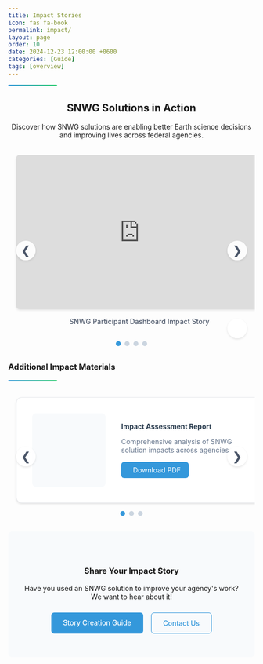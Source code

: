 ```yaml
---
title: Impact Stories
icon: fas fa-book
permalink: impact/
layout: page
order: 10
date: 2024-12-23 12:00:00 +0600  
categories: [Guide]  
tags: [overview]  
---
```


<div class="header-line"></div>

<div class="impact-intro">
    <h2>SNWG Solutions in Action</h2>
    <p>Discover how SNWG solutions are enabling better Earth science decisions and improving lives across federal agencies.</p>
</div>

<!-- Featured Impact Stories -->
<div class="impact-stories">
    <div class="carousel-container">
        <div class="carousel">
            <!-- Slide 1 -->
            <div class="carousel-slide">
                <div class="slide-container">
                    <iframe src="https://docs.google.com/presentation/d/1HKcjq3nWZ5x-FmN8Ibvq-L6wSDi5Ian0QPjtB_RbOWU/embed?start=false&loop=false&delayms=3000" 
                            frameborder="0" 
                            allowfullscreen="true" 
                            mozallowfullscreen="true" 
                            webkitallowfullscreen="true">
                    </iframe>
                </div>
                <div class="slide-caption">SNWG Participant Dashboard Impact Story</div>
            </div>
            <!-- Slide 2 -->
            <div class="carousel-slide">
                <div class="slide-container">
                    <iframe src="https://docs.google.com/presentation/d/1E6qMFeKiLeXd7IsP6FPnzt5vEnBmiAW3/embed?start=false&loop=false&delayms=3000" 
                            frameborder="0" 
                            allowfullscreen="true" 
                            mozallowfullscreen="true" 
                            webkitallowfullscreen="true">
                    </iframe>
                </div>
                <div class="slide-caption">Air Quality Story</div>
            </div>
            <!-- Slide 3 -->
            <div class="carousel-slide">
                <div class="slide-container">
                    <iframe src="https://docs.google.com/presentation/d/1_3yYIvV_Spfh2C3uVBjQ6xrAcozG5lUS/embed?start=false&loop=false&delayms=3000" 
                            frameborder="0" 
                            allowfullscreen="true" 
                            mozallowfullscreen="true" 
                            webkitallowfullscreen="true">
                    </iframe>
                </div>
                <div class="slide-caption">Implementation Success Story</div>
            </div>
            <!-- Slide 4 -->
            <div class="carousel-slide">
                <div class="slide-container">
                    <iframe src="https://docs.google.com/presentation/d/1S7aktQVWLYmVpM4gWB3UiLQfCJ5G7kzX/embed?start=false&loop=false&delayms=3000" 
                            frameborder="0" 
                            allowfullscreen="true" 
                            mozallowfullscreen="true" 
                            webkitallowfullscreen="true">
                    </iframe>
                </div>
                <div class="slide-caption">Stakeholder Engagement Story</div>
            </div>
        </div>
        <!-- Navigation Arrows -->
        <button class="carousel-nav prev" onclick="moveSlide(-1)">&#10094;</button>
        <button class="carousel-nav next" onclick="moveSlide(1)">&#10095;</button>
        <!-- Dot Navigation -->
        <div class="carousel-dots">
            <span class="dot active" onclick="goToSlide(0)"></span>
            <span class="dot" onclick="goToSlide(1)"></span>
            <span class="dot" onclick="goToSlide(2)"></span>
            <span class="dot" onclick="goToSlide(3)"></span>
        </div>
        <!-- Play/Pause Button -->
        <button class="carousel-control" onclick="toggleAutoplay()" id="playPauseBtn">
            <i class="fas fa-pause"></i>
        </button>
    </div>
</div>

<!-- Additional Resources Carousel -->
<div class="additional-resources">
    <h3>Additional Impact Materials</h3>   
    <div class="header-line"></div> 
    <div class="resource-carousel-container">
        <div class="resource-carousel">
            <!-- Resource 1 -->
            <div class="resource-slide">
                <div class="resource-card">
                    <div class="resource-preview">
                        <i class="fas fa-file-pdf"></i>
                    </div>
                    <div class="resource-content">
                        <h4>Impact Assessment Report</h4>
                        <p>Comprehensive analysis of SNWG solution impacts across agencies</p>
                        <a href="https://drive.google.com/file/d/1o6LgjlCjiztrdCfBzpsqzD-tULRCpRAq/view" 
                           class="resource-link" 
                           target="_blank">
                            <i class="fas fa-download"></i> Download PDF
                        </a>
                    </div>
                </div>
            </div>
            <!-- Resource 2 -->
            <div class="resource-slide">
                <div class="resource-card">
                    <div class="resource-preview">
                        <i class="fas fa-file-pdf"></i>
                    </div>
                    <div class="resource-content">
                        <h4>Implementation Success Stories</h4>
                        <p>Case studies of successful SNWG solution implementations</p>
                        <a href="https://drive.google.com/file/d/1S--ukC1_tPB1HUEYJ4UD_s_bAV4vsMhf/view" 
                           class="resource-link" 
                           target="_blank">
                            <i class="fas fa-download"></i> Download PDF
                        </a>
                    </div>
                </div>
            </div>
            <!-- Resource 3 -->
            <div class="resource-slide">
                <div class="resource-card">
                    <div class="resource-preview">
                        <i class="fas fa-file-pdf"></i>
                    </div>
                    <div class="resource-content">
                        <h4>Stakeholder Engagement Report</h4>
                        <p>Overview of agency engagement and feedback</p>
                        <a href="https://drive.google.com/file/d/19oLIVPeKuyRhALXfgj-jWEowJQr_O_EM/view" 
                           class="resource-link" 
                           target="_blank">
                            <i class="fas fa-download"></i> Download PDF
                        </a>
                    </div>
                </div>
            </div>
        </div>
        <!-- Resource Navigation Arrows -->
        <button class="resource-nav prev" onclick="moveResourceSlide(-1)">&#10094;</button>
        <button class="resource-nav next" onclick="moveResourceSlide(1)">&#10095;</button>
        <!-- Resource Dot Navigation -->
        <div class="resource-dots">
            <span class="resource-dot active" onclick="goToResourceSlide(0)"></span>
            <span class="resource-dot" onclick="goToResourceSlide(1)"></span>
            <span class="resource-dot" onclick="goToResourceSlide(2)"></span>
        </div>
    </div>
</div>

<!-- Share Your Impact -->
<div class="share-impact">
    <h3>Share Your Impact Story</h3>
    <p>Have you used an SNWG solution to improve your agency's work? We want to hear about it!</p>
    <div class="action-buttons">
        <a href="#creation-guide" class="btn-primary" onclick="toggleCreationGuide()">Story Creation Guide</a>
        <a href="mailto:contact@snwg.nasa.gov" class="btn-secondary">Contact Us</a>
    </div>
</div>

<!-- Creation Guide (Initially Hidden) -->
<div id="creation-guide" class="creation-guide hidden">
    <div class="guide-header">
        <h3>Impact Story Creation Guide</h3>
        <button class="close-btn" onclick="toggleCreationGuide()"><i class="fas fa-times"></i></button>
    </div>
    <div class="guide-content">
        <div class="guide-section">
            <h4>Story Elements</h4>
            <div class="element-grid">
                <div class="element-card">
                    <div class="element-icon">🥺</div>
                    <h5>The Challenge</h5>
                    <p>Describe the problem or limitation being addressed</p>
                </div>
                <div class="element-card">
                    <div class="element-icon">🛰️</div>
                    <h5>The Solution</h5>
                    <p>Explain how the SNWG solution helps</p>
                </div>
                <div class="element-card">
                    <div class="element-icon">🐶</div>
                    <h5>The Impact</h5>
                    <p>Share the positive outcomes and improvements</p>
                </div>
            </div>
        </div>        
        <div class="guide-section">
            <h4>Resources</h4>
            <ul class="resource-list">
                <li>
                    <i class="fas fa-file-powerpoint"></i>
                    <a href="#">Impact Story Template</a>
                </li>
                <li>
                    <i class="fas fa-file-alt"></i>
                    <a href="#">Story Writing Guide</a>
                </li>
                <li>
                    <i class="fas fa-images"></i>
                    <a href="#">Image Guidelines</a>
                </li>
            </ul>
        </div>
    </div>
</div>

<script>
let currentResourceSlide = 0;
const totalResourceSlides = document.querySelectorAll('.resource-slide').length;

// Show specific resource slide
function showResourceSlide(n) {
    const carousel = document.querySelector('.resource-carousel');
    const dots = document.querySelectorAll('.resource-dot');
    
    currentResourceSlide = (n + totalResourceSlides) % totalResourceSlides;
    
    carousel.style.transform = `translateX(-${currentResourceSlide * 100}%)`;
    
    // Update dots
    dots.forEach(dot => dot.classList.remove('active'));
    dots[currentResourceSlide].classList.add('active');
}

// Navigate to specific resource slide
function goToResourceSlide(n) {
    showResourceSlide(n);
}

// Move resource slide by offset
function moveResourceSlide(offset) {
    showResourceSlide(currentResourceSlide + offset);
}

// Initialize resource carousel
document.addEventListener('DOMContentLoaded', () => {
    showResourceSlide(0);
});
</script>

<style>
/* Resource Carousel Styles */
.resource-carousel-container {
    position: relative;
    max-width: 1200px;
    margin: 2rem auto;
    overflow: hidden;
}

.resource-carousel {
    display: flex;
    transition: transform 0.5s ease-in-out;
    width: 100%;
}

.resource-slide {
    flex: 0 0 100%;
    padding: 0 1rem;
}

.resource-card {
    background: white;
    border-radius: 12px;
    overflow: hidden;
    box-shadow: 0 2px 4px rgba(0, 0, 0, 0.1);
    display: flex;
    align-items: center;
    padding: 2rem;
    gap: 2rem;
    transition: transform 0.3s ease;
    border: 1px solid #e5e7eb;
}

.resource-card:hover {
    transform: translateY(-2px);
    box-shadow: 0 4px 8px rgba(0, 0, 0, 0.1);
}

.resource-preview {
    flex: 0 0 150px;
    height: 150px;
    background: #f8fafc;
    border-radius: 8px;
    display: flex;
    align-items: center;
    justify-content: center;
    font-size: 3rem;
    color: #3498db;
}

.resource-content {
    flex: 1;
}

.resource-content h4 {
    margin: 0 0 0.5rem 0;
    color: #2c3e50;
}

.resource-content p {
    color: #64748b;
    margin-bottom: 1rem;
}

.resource-link {
    display: inline-flex;
    align-items: center;
    gap: 0.5rem;
    padding: 0.5rem 1rem;
    background: #3498db;
    color: white;
    text-decoration: none;
    border-radius: 6px;
    transition: background-color 0.3s ease;
}

.resource-link:hover {
    background: #2980b9;
}

/* Resource Navigation */
.resource-nav {
    position: absolute;
    top: 50%;
    transform: translateY(-50%);
    width: 40px;
    height: 40px;
    background: rgba(255, 255, 255, 0.9);
    border: none;
    border-radius: 50%;
    cursor: pointer;
    display: flex;
    align-items: center;
    justify-content: center;
    font-size: 1.5rem;
    color: #4a5568;
    box-shadow: 0 2px 4px rgba(0, 0, 0, 0.1);
    transition: all 0.3s ease;
}

.resource-nav:hover {
    background: white;
    color: #3498db;
}

.resource-nav.prev {
    left: 1rem;
}

.resource-nav.next {
    right: 1rem;
}

.resource-dots {
    display: flex;
    justify-content: center;
    margin-top: 1rem;
    gap: 0.5rem;
}

.resource-dot {
    width: 10px;
    height: 10px;
    border-radius: 50%;
    background: #cbd5e0;
    cursor: pointer;
    transition: background-color 0.3s ease;
}

.resource-dot.active {
    background: #3498db;
}

@media (max-width: 768px) {
    .resource-card {
        flex-direction: column;
        text-align: center;
        padding: 1.5rem;
        gap: 1rem;
    }

    .resource-preview {
        flex: 0 0 100px;
        height: 100px;
        font-size: 2rem;
    }

    .resource-nav {
        width: 30px;
        height: 30px;
        font-size: 1rem;
    }
}
</style>

<script>
function toggleCreationGuide() {
    const guide = document.getElementById('creation-guide');
    guide.classList.toggle('hidden');
}
</script>

<style>
/* Base styles */
.header-line {
    height: 3px;
    background: linear-gradient(to right, #3498db, #2ecc71);
    margin-top: 0.5rem;
    border-radius: 2px;
    width: 100px;
}

.impact-intro {
    text-align: center;
    max-width: 800px;
    margin: 2rem auto;
}

/* Story Grid */
.carousel-container {
    position: relative;
    max-width: 1200px;
    margin: 2rem auto;
    overflow: hidden;
}

.carousel {
    display: flex;
    transition: transform 0.5s ease-in-out;
    width: 100%;
}

.carousel-slide {
    flex: 0 0 100%;
    padding: 0 1rem;
}

.slide-container {
    position: relative;
    width: 100%;
    padding-top: 62.5%; /* 16:10 aspect ratio */
    background: #f8fafc;
    border-radius: 8px;
    overflow: hidden;
    box-shadow: 0 2px 4px rgba(0, 0, 0, 0.1);
}

.slide-container iframe {
    position: absolute;
    top: 0;
    left: 0;
    width: 100%;
    height: 100%;
    border: none;
}

.slide-caption {
    text-align: center;
    padding: 1rem;
    color: #4a5568;
    font-weight: 500;
}

/* Navigation Arrows */
.carousel-nav {
    position: absolute;
    top: 50%;
    transform: translateY(-50%);
    width: 40px;
    height: 40px;
    background: rgba(255, 255, 255, 0.9);
    border: none;
    border-radius: 50%;
    cursor: pointer;
    display: flex;
    align-items: center;
    justify-content: center;
    font-size: 1.5rem;
    color: #4a5568;
    box-shadow: 0 2px 4px rgba(0, 0, 0, 0.1);
    transition: all 0.3s ease;
}

.carousel-nav:hover {
    background: white;
    color: #3498db;
}

.carousel-nav.prev {
    left: 1rem;
}

.carousel-nav.next {
    right: 1rem;
}

/* Dot Navigation */
.carousel-dots {
    display: flex;
    justify-content: center;
    margin-top: 1rem;
    gap: 0.5rem;
}

.dot {
    width: 10px;
    height: 10px;
    border-radius: 50%;
    background: #cbd5e0;
    cursor: pointer;
    transition: background-color 0.3s ease;
}

.dot.active {
    background: #3498db;
}

/* Play/Pause Button */
.carousel-control {
    position: absolute;
    bottom: 1rem;
    right: 1rem;
    width: 40px;
    height: 40px;
    background: rgba(255, 255, 255, 0.9);
    border: none;
    border-radius: 50%;
    cursor: pointer;
    display: flex;
    align-items: center;
    justify-content: center;
    font-size: 1rem;
    color: #4a5568;
    box-shadow: 0 2px 4px rgba(0, 0, 0, 0.1);
    transition: all 0.3s ease;
}

.carousel-control:hover {
    background: white;
    color: #3498db;
}

/* Responsive Design */
@media (max-width: 768px) {
    .carousel-nav {
        width: 30px;
        height: 30px;
        font-size: 1rem;
    }
    
    .carousel-control {
        width: 30px;
        height: 30px;
        font-size: 0.875rem;
    }
}

/* Solution Sections */
.solution-section {
    margin: 2rem 0;
    padding: 1.5rem;
    background: white;
    border-radius: 8px;
    box-shadow: 0 2px 4px rgba(0, 0, 0, 0.1);
}

.solution-header {
    margin-bottom: 1.5rem;
}

/* Share Impact Section */
.share-impact {
    text-align: center;
    padding: 3rem 1.5rem;
    background: #f8fafc;
    border-radius: 8px;
    margin: 2rem 0;
}

.action-buttons {
    display: flex;
    gap: 1rem;
    justify-content: center;
    margin-top: 1.5rem;
}

/* Creation Guide */
.creation-guide {
    position: fixed;
    top: 50%;
    left: 50%;
    transform: translate(-50%, -50%);
    width: 90%;
    max-width: 800px;
    max-height: 90vh;
    background: white;
    border-radius: 12px;
    box-shadow: 0 4px 12px rgba(0, 0, 0, 0.15);
    z-index: 1000;
    overflow-y: auto;
    padding: 2rem;
}

.creation-guide.hidden {
    display: none;
}

.guide-header {
    display: flex;
    justify-content: space-between;
    align-items: center;
    margin-bottom: 1.5rem;
}

.close-btn {
    background: none;
    border: none;
    font-size: 1.5rem;
    cursor: pointer;
    color: #64748b;
}

.element-grid {
    display: grid;
    grid-template-columns: repeat(auto-fit, minmax(200px, 1fr));
    gap: 1rem;
    margin: 1.5rem 0;
}

.element-card {
    text-align: center;
    padding: 1.5rem;
    background: #f8fafc;
    border-radius: 8px;
}

.element-icon {
    font-size: 2rem;
    margin-bottom: 1rem;
}

.resource-list {
    list-style: none;
    padding: 0;
}

.resource-list li {
    display: flex;
    align-items: center;
    gap: 0.75rem;
    padding: 0.75rem 0;
    border-bottom: 1px solid #e5e7eb;
}

/* Buttons */
.btn-primary, .btn-secondary {
    display: inline-block;
    padding: 0.75rem 1.5rem;
    border-radius: 6px;
    text-decoration: none;
    font-weight: 500;
    transition: all 0.2s ease;
}

.btn-primary {
    background: #3498db;
    color: white;
}

.btn-secondary {
    background: #f8fafc;
    color: #3498db;
    border: 1px solid #3498db;
}

.btn-primary:hover {
    background: #2980b9;
}

.btn-secondary:hover {
    background: #e5e7eb;
}

/* Responsive Design */
@media (max-width: 768px) {
    .story-card.featured {
        grid-template-columns: 1fr;
    }
    
    .story-image {
        height: 200px;
    }
    
    .action-buttons {
        flex-direction: column;
    }
    
    .element-grid {
        grid-template-columns: 1fr;
    }
}
</style>

<script>
let currentSlide = 0;
const totalSlides = document.querySelectorAll('.carousel-slide').length;
let autoplayInterval;
let isPlaying = true;

// Initialize carousel
function initCarousel() {
    showSlide(0);
    startAutoplay();
}

// Show specific slide
function showSlide(n) {
    const carousel = document.querySelector('.carousel');
    const dots = document.querySelectorAll('.dot');
    
    currentSlide = (n + totalSlides) % totalSlides;
    
    carousel.style.transform = `translateX(-${currentSlide * 100}%)`;
    
    // Update dots
    dots.forEach(dot => dot.classList.remove('active'));
    dots[currentSlide].classList.add('active');
}

// Navigate to specific slide
function goToSlide(n) {
    showSlide(n);
    resetAutoplay();
}

// Move slide by offset
function moveSlide(offset) {
    showSlide(currentSlide + offset);
    resetAutoplay();
}

// Start autoplay
function startAutoplay() {
    autoplayInterval = setInterval(() => {
        moveSlide(1);
    }, 5000); // Change slide every 5 seconds
}

// Reset autoplay
function resetAutoplay() {
    if (isPlaying) {
        clearInterval(autoplayInterval);
        startAutoplay();
    }
}

// Toggle autoplay
function toggleAutoplay() {
    const btn = document.getElementById('playPauseBtn');
    const icon = btn.querySelector('i');
    
    if (isPlaying) {
        clearInterval(autoplayInterval);
        icon.className = 'fas fa-play';
    } else {
        startAutoplay();
        icon.className = 'fas fa-pause';
    }
    
    isPlaying = !isPlaying;
}

// Initialize when DOM is loaded
document.addEventListener('DOMContentLoaded', initCarousel);

// Optional: Pause autoplay when user is interacting with the carousel
document.querySelector('.carousel-container').addEventListener('mouseenter', () => {
    if (isPlaying) {
        clearInterval(autoplayInterval);
    }
});

document.querySelector('.carousel-container').addEventListener('mouseleave', () => {
    if (isPlaying) {
        startAutoplay();
    }
});
</script>

